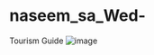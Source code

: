 # naseem_sa_Wed-
Tourism  Guide
![image](https://user-images.githubusercontent.com/75604506/175794387-4423f216-c45d-405c-926f-8eb7c17098b6.png)
